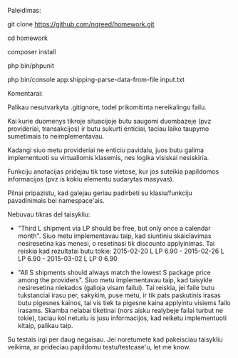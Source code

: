 Paleidimas:

git clone https://github.com/ngreed/homework.git

cd homework

composer install

php bin/phpunit

php bin/console app:shipping-parse-data-from-file input.txt

Komentarai:

Palikau nesutvarkyta .gitignore, todel prikomitinta nereikalingu failu.

Kai kurie duomenys tikroje situacijoje butu saugomi duombazeje (pvz provideriai, transakcijos) ir butu sukurti enticiai, taciau laiko taupymo sumetimais to neimplementavau. 

Kadangi siuo metu provideriai ne enticiu pavidalu, juos butu galima implementuoti su virtualiomis klasemis, nes logika visiskai nesiskiria.

Funkciju anotacijas pridejau tik tose vietose, kur jos suteikia papildomos informacijos (pvz is kokiu elementu sudarytas masyvas).

Pilnai pripazistu, kad galejau geriau padirbeti su klasiu/funkciju pavadinimais bei namespace'ais.

Nebuvau tikras del taisykliu:
 - "Third L shipment via LP should be free, but only once a calendar month". Siuo metu implementavau taip, kad siuntiniu skaiciavimas nesiresetina kas menesi, o resetinasi tik discounto applyinimas. Tai reiskia kad rezultatai butu tokie:
	2015-02-20 L LP 6.90 -
	2015-02-26 L LP 6.90 -
	2015-03-02 L LP 0 6.90

 - "All S shipments should always match the lowest S package price among the providers". Siuo metu implementavau taip, kad taisykle nesiresetina niekados (galioja visam failui). Tai reiskia, jei faile butu tukstanciai irasu per, sakykim, puse metu, ir tik pats paskutinis irasas butu pigesnes kainos, tai vis tiek ta pigesne kaina applyintu visiems failo irasams. Skamba nelabai tiketinai (nors aisku realybeje failai turbut ne tokie), taciau kol neturiu is jusu informacijos, kad reiketu implementuoti kitaip, palikau taip. 

Su testais irgi per daug negaisau. Jei noretumete kad pakeisciau taisykliu veikima, ar prideciau papildomu testu/testcase'u, let me know. 

